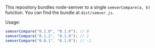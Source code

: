 This repository bundles node-semver to a single `semverCompare(a, b)` function. You can find the bundle at `dist/semver.js`.

Usage:
```js
semverCompare("0.1.0", "0.1.0"); // 0
semverCompare("0.1.1", "0.1.0"); // 1
semverCompare("0.0.1", "0.1.0"); // -1
```
